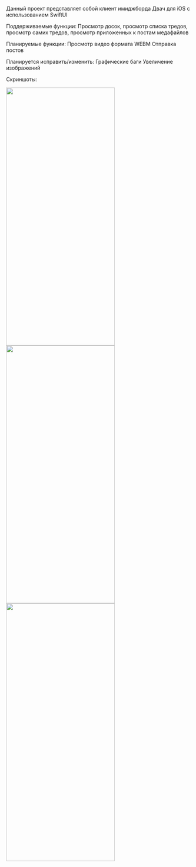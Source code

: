 Данный проект представляет собой клиент имиджборда Двач для iOS с использованием SwiftUI

Поддерживаемые функции:
Просмотр досок, просмотр списка тредов, просмотр самих тредов, просмотр приложенных к постам медафайлов

Планируемые функции:
Просмотр видео формата WEBM
Отправка постов

Планируется исправить/изменить: 
Графические баги
Увеличение изображений

Скриншоты:

<img src="https://github.com/user-attachments/assets/e5a1774a-2aec-40bb-ad9f-67a07cb7c55b" width="295" height="699">
<img src="https://github.com/user-attachments/assets/8c315e03-46ed-4b6f-92f4-b2a3ea861bdc" width="295" height="699">
<img src="https://github.com/user-attachments/assets/4662cc2a-7001-4185-bdb2-b889bcf0a529" width="295" height="699">


